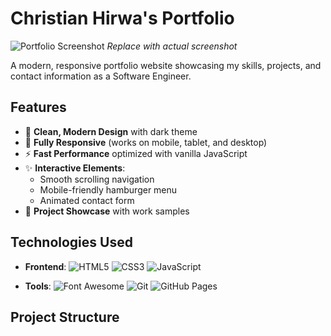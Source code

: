 # Christian Hirwa's Portfolio

![Portfolio Screenshot](./images/portfolio-screenshot.png) *Replace with actual screenshot*

A modern, responsive portfolio website showcasing my skills, projects, and contact information as a Software Engineer.

## Features

- 🎨 **Clean, Modern Design** with dark theme
- 📱 **Fully Responsive** (works on mobile, tablet, and desktop)
- ⚡ **Fast Performance** optimized with vanilla JavaScript
- ✨ **Interactive Elements**:
  - Smooth scrolling navigation
  - Mobile-friendly hamburger menu
  - Animated contact form
- 📂 **Project Showcase** with work samples

## Technologies Used

- **Frontend**:
  ![HTML5](https://img.shields.io/badge/HTML5-E34F26?style=flat&logo=html5&logoColor=white)
  ![CSS3](https://img.shields.io/badge/CSS3-1572B6?style=flat&logo=css3&logoColor=white)
  ![JavaScript](https://img.shields.io/badge/JavaScript-F7DF1E?style=flat&logo=javascript&logoColor=black)
  
- **Tools**:
  ![Font Awesome](https://img.shields.io/badge/Font_Awesome-339AF0?style=flat&logo=fontawesome&logoColor=white)
  ![Git](https://img.shields.io/badge/Git-F05032?style=flat&logo=git&logoColor=white)
  ![GitHub Pages](https://img.shields.io/badge/GitHub_Pages-222222?style=flat&logo=githubpages&logoColor=white)

## Project Structure
